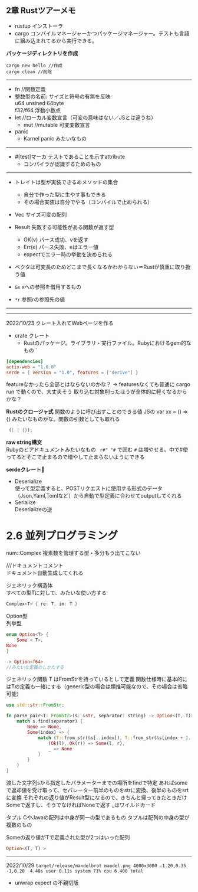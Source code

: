 2章 Rustツアーメモ
---

- rustup インストーラ
- cargo コンパイルマネージャーかつパッケージマネージャー。テストも言語に組み込まれてるから実行できる。

**パッケージディレクトリを作成**

```
cargo new hello //作成
cargo clean //削除
```

---

- fn //関数定義
- 整数型の名前: サイズと符号の有無を反映  
  u64 unsined 64byte  
  f32/f64 浮動小数点
- let //ローカル変数宣言（可変の意味はない／JSとは違うね）
  - mut //mutable 可変変数宣言
- panic
    - Karnel panic みたいなもの

---

- #[test]マーカ テストであることを示すattribute
    - コンパイラが認識するためのもの

---

- トレイトは型が実装できるめメソッドの集合
    - 自分で作った型に生やす事もできる
    - その場合実装は自分でやる（コンパイルで止められる）
- Vec サイズ可変の配列

- Result 失敗する可能性がある関数が返す型
    - OK(v) パース成功、vを返す
    - Err(e) パース失敗、eはエラー値
    - expectでエラー時の挙動を決められる

- ベクタは可変長のためどこまで長くなるかわからない＝Rustが慎重に取り扱う値
- `&x` xへの参照を借用するもの
- `*r` 参照rの参照先の値

---
---
2022/10/23
クレート入れてWebページを作る

- crate クレート
    - Rustのパッケージ。ライブラリ・実行ファイル。Rubyにおけるgem的なもの
      `

```toml
[dependencies]
actix-web = "1.0.8"
serde = { version = "1.0", features = ["derive"] }
```

featureなかったら全部とはならないのかな？
→ featuresなくても普通に cargo run で動くので、大丈夫そう
取り込む対象削ったほうが全体的に軽くなるからかな？

**Rustのクロージャ式**
関数のように呼び出すことのできる値
JSの var xx = () => {} みたいなものかな。関数の引数としても取れる

```rust
 (| | {});
```

**raw string構文**  
Rubyのヒアドキュメントみたいなもの
``` r#" "#``` で囲む
`#` は増やせる。中で#使ってるとそこで止まるので増やして止まらないようにできる

**serdeクレート👀**

- Deserialize  
  使って型定義すると、POSTリクエストに使用する形式のデータ（Json,Yaml,Tomlなど）から自動で型定義に合わせてoutputしてくれる
- Serialize  
  Deserializeの逆

# 2.6 並列プログラミング

num::Complex 複素数を管理する型・多分もう出てこない

///ドキュメントコメント  
ドキュメント自動生成してくれる

ジェネリック構造体  
すべての型Tに対して、みたいな使い方する

```rust
Complex<T> { re: T, im: T }
```

Option型  
列挙型

```rust
enum Option<T> {
    Some < T>,
None
}

-> Option<f64>
//みたいな定義のしかたする
```

ジェネリック関数
T はFromStrを持っているとして定義
関数仕様時に基本的にはTの定義も一緒にする（generic型の場合は類推可能なので、その場合は省略可能）

```rust
use std::str::FromStr;

fn parse_pair<T: FromStr>(s: &str, separator: string) -> Option<(T, T)> {
    match s.find(separator) {
        None => None,
        Some(index) => {
            match (T::from_str(&s[..index]), T::from_str(&s[index + 1..])) {
                (Ok(l), Ok(r)) => Some(l, r),
                _ => None
            }
        }
    }
}
```

渡した文字列sから指定したパラメーターまでの場所をfindで特定
あればsomeで返却値を受け取って、セパレーター前半のものをstrに変換、後半のものをsrtに変換
それぞれの返り値がResult型になるので、きちんと帰ってきたときだけSomeで返すし、そうでなければNoneで返す
_はワイルドカード

タプル
CやJavaの配列は中身が同一の型であるもの
タプルは配列の中身の型が複数のもの

Someの返り値がTで定義された型が2つはいった配列

```rust
Option<(T, T) >
```

---
2022/10/29
`target/release/mandelbrot mandel.png 4000x3000 -1.20,0.35 -1,0.20  4.48s user 0.11s system 71% cpu 6.400 total`

- unwrap
expect の不親切版
